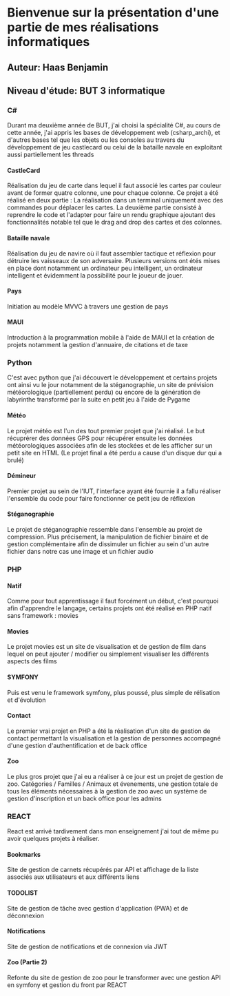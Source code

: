 # Bienvenue sur la présentation d'une partie de mes réalisations informatiques
## Auteur: Haas Benjamin 
## Niveau d'étude: BUT 3 informatique

### C#
Durant ma deuxième année de BUT, j'ai choisi la spécialité C#, au cours de cette année, j'ai appris les bases de développement web (csharp_archi), et d'autres bases tel que les objets ou les consoles au travers du développement de jeu castlecard ou celui de la bataille navale en exploitant aussi partiellement les threads

#### CastleCard
Réalisation du jeu de carte dans lequel il faut associé les cartes par couleur avant de former quatre colonne, une pour chaque colonne. Ce projet a été réalisé en deux partie : La réalisation dans un terminal uniquement avec des commandes pour déplacer les cartes. La deuxième partie consisté à reprendre le code et l'adapter pour faire un rendu graphique ajoutant des fonctionnalités notable tel que le drag and drop des cartes et des colonnes.

#### Bataille navale 
Réalisation du jeu de navire où il faut assembler tactique et réflexion pour détruire les vaisseaux de son adversaire. Plusieurs versions ont étés mises en place dont notamment un ordinateur peu intelligent, un ordinateur intelligent et évidemment la possibilité pour le joueur de jouer.   

#### Pays 
Initiation au modèle MVVC à travers une gestion de pays

#### MAUI
Introduction à la programmation mobile à l'aide de MAUI et la création de projets notamment la gestion d'annuaire, de citations et de taxe

### Python
C'est avec python que j'ai découvert le développement et certains projets ont ainsi vu le jour notamment de la stéganographie, un site de prévision météorologique (partiellement perdu) ou encore de la génération de labyrinthe transformé par la suite en petit jeu à l'aide de Pygame

#### Météo 
Le projet météo est l'un des tout premier projet que j'ai réalisé. Le but récuprérer des données GPS pour récupérer ensuite les données météorologiques associées afin de les stockées et de les afficher sur un petit site en HTML (Le projet final a été perdu a cause d'un disque dur qui a brulé)

#### Démineur
Premier projet au sein de l'IUT, l'interface ayant été fournie il a fallu réaliser l'ensemble du code pour faire fonctionner ce petit jeu de réflexion

#### Stéganographie
Le projet de stéganographie ressemble dans l'ensemble au projet de compression. Plus précisement, la manipulation de fichier binaire et de gestion complémentaire afin de dissimuler un fichier au sein d'un autre fichier dans notre cas une image et un fichier audio

### PHP
#### Natif
Comme pour tout apprentissage il faut forcément un début, c'est pourquoi afin d'apprendre le langage, certains projets ont été réalisé en PHP natif sans framework : movies

#### Movies 
Le projet movies est un site de visualisation et de gestion de film dans lequel on peut ajouter / modifier ou simplement visualiser les différents aspects des films

#### SYMFONY 
Puis est venu le framework symfony, plus poussé, plus simple de rélisation et d'évolution

#### Contact
Le premier vrai projet en PHP a été la réalisation d'un site de gestion de contact permettant la visualisation et la gestion de personnes accompagné d'une gestion d'authentification et de back office

#### Zoo 
Le plus gros projet que j'ai eu a réaliser à ce jour est un projet de gestion de zoo. Catégories / Familles / Animaux et évenements, une gestion totale de tous les éléments nécessaires à la gestion de zoo avec un système de gestion d'inscription et un back office pour les admins

### REACT 
React est arrivé tardivement dans mon enseignement j'ai tout de même pu avoir quelques projets à réaliser. 


#### Bookmarks
Site de gestion de carnets récupérés par API et affichage de la liste associés aux utilisateurs et aux différents liens

#### TODOLIST
Site de gestion de tâche avec gestion d'application (PWA) et de déconnexion

#### Notifications 
Site de gestion de notifications et de connexion via JWT

#### Zoo (Partie 2)
Refonte du site de gestion de zoo pour le transformer avec une gestion API en symfony et gestion du front par REACT